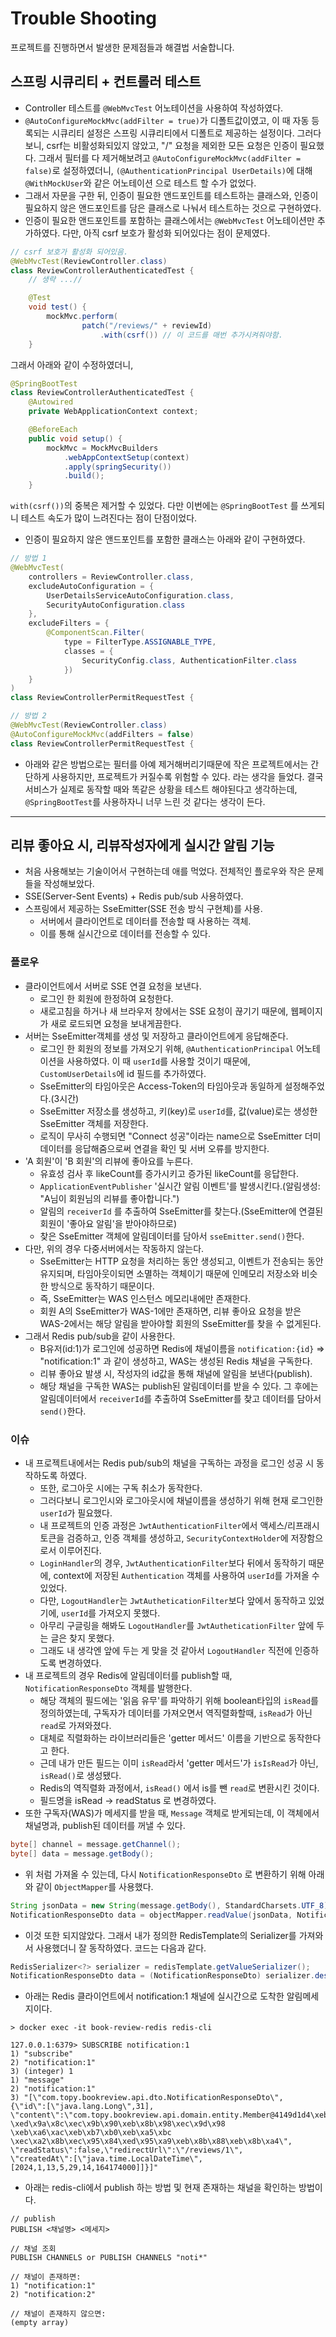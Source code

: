 # Trouble Shooting

프로젝트를 진행하면서 발생한 문제점들과 해결법 서술합니다.

## 스프링 시큐리티 + 컨트롤러 테스트
- Controller 테스트를 `@WebMvcTest` 어노테이션을 사용하여 작성하였다.
- `@AutoConfigureMockMvc(addFilter = true)`가 디폴트값이였고, 이 때 자동 등록되는 시큐리티 설정은 스프링 시큐리티에서 디폴트로 제공하는 설정이다. 그러다보니, csrf는 비활성화되있지 않았고, "/" 요청을 제외한 모든 요청은 인증이 필요했다. 그래서 필터를 다 제거해보려고 `@AutoConfigureMockMvc(addFilter = false)`로 설정하였더니, `(@AuthenticationPrincipal UserDetails)`에 대해 `@WithMockUser`와 같은 어노테이션 으로 테스트 할 수가 없었다.
- 그래서 자문을 구한 뒤, 인증이 필요한 앤드포인트를 테스트하는 클래스와, 인증이 필요하지 않은 앤드포인트를 담은 클래스로 나눠서 테스트하는 것으로 구현하였다.
- 인증이 필요한 앤드포인트를 포함하는 클래스에서는 `@WebMvcTest` 어노테이션만 추가하였다. 다만, 아직 csrf 보호가 활성화 되어있다는 점이 문제였다.

```java
// csrf 보호가 활성화 되어있음.
@WebMvcTest(ReviewController.class)
class ReviewControllerAuthenticatedTest {
    // 생략 ...//

    @Test
    void test() {
        mockMvc.perform(
                patch("/reviews/" + reviewId)
                    .with(csrf()) // 이 코드를 매번 추가시켜줘야함.
    }
```

그래서 아래와 같이 수정하였더니,
```java
@SpringBootTest
class ReviewControllerAuthenticatedTest {
    @Autowired
    private WebApplicationContext context;

    @BeforeEach
    public void setup() {
        mockMvc = MockMvcBuilders
            .webAppContextSetup(context)
            .apply(springSecurity())
            .build();
    }
```

`with(csrf())`의 중복은 제거할 수 있었다.
다만 이번에는 `@SpringBootTest` 를 쓰게되니 테스트 속도가 많이 느려진다는 점이 단점이었다.

- 인증이 필요하지 않은 앤드포인트를 포함한 클래스는 아래와 같이 구현하였다.
```java
// 방법 1
@WebMvcTest(
    controllers = ReviewController.class,
    excludeAutoConfiguration = {
        UserDetailsServiceAutoConfiguration.class,
        SecurityAutoConfiguration.class
    },
    excludeFilters = {
        @ComponentScan.Filter(
            type = FilterType.ASSIGNABLE_TYPE,
            classes = {
                SecurityConfig.class, AuthenticationFilter.class
            })
    }
)
class ReviewControllerPermitRequestTest {

// 방법 2
@WebMvcTest(ReviewController.class)
@AutoConfigureMockMvc(addFilters = false)
class ReviewControllerPermitRequestTest {
```

- 아래와 같은 방법으로는 필터를 아예 제거해버리기때문에 작은 프로젝트에서는 간단하게 사용하지만, 프로젝트가 커질수록 위험할 수 있다. 라는 생각을 들었다. 결국 서비스가 실제로 동작할 때와 똑같은 상황을 테스트 해야된다고 생각하는데, `@SpringBootTest`를 사용하자니 너무 느린 것 같다는 생각이 든다.
- - -
## 리뷰 좋아요 시, 리뷰작성자에게 실시간 알림 기능
- 처음 사용해보는 기술이어서 구현하는데 애를 먹었다. 전체적인 플로우와 작은 문제들을 작성해보았다.
- SSE(Server-Sent Events) + Redis pub/sub 사용하였다.
- 스프링에서 제공하는 SseEmitter(SSE 전송 방식 구현체)를 사용.
  - 서버에서 클라이언트로 데이터를 전송할 때 사용하는 객체.
  - 이를 통해 실시간으로 데이터를 전송할 수 있다.
### 플로우
- 클라이언트에서 서버로 SSE 연결 요청을 보낸다.
  - 로그인 한 회원에 한정하여 요청한다.
  - 새로고침을 하거나 새 브라우저 창에서는 SSE 요청이 끊기기 때문에, 웹페이지가 새로 로드되면 요청을 보내게끔한다.
- 서버는 SseEmitter객체를 생성 및 저장하고 클라이언트에게 응답해준다.
  - 로그인 한 회원의 정보를 가져오기 위해, `@AuthenticationPrincipal` 어노테이션을 사용하였다. 이 때 `userId`를 사용할 것이기 때문에, `CustomUserDetails`에 id 필드를 추가하였다.
  - SseEmitter의 타임아웃은 Access-Token의 타임아웃과 동일하게 설정해주었다.(3시간)
  - SseEmitter 저장소를 생성하고, 키(key)로 `userId`를, 값(value)로는 생성한 SseEmitter 객체를 저장한다.
  - 로직이 무사히 수행되면 "Connect 성공"이라는 name으로 SseEmitter 더미 데이터를 응답해줌으로써 연결을 확인 및 서버 오류를 방지한다.
- 'A 회원'이 'B 회원'의 리뷰에 좋아요를 누른다.
  - 유효성 검사 후 likeCount를 증가시키고 증가된 likeCount를 응답한다.
  - `ApplicationEventPublisher` '실시간 알림 이벤트'를 발생시킨다.(알림생성: "A님이 회원님의 리뷰를 좋아합니다.")
  - 알림의 `receiverId` 를 추출하여 SseEmitter를 찾는다.(SseEmitter에 연결된 회원이 '좋아요 알림'을 받아야하므로)
  - 찾은 SseEmitter 객체에 알림데이터를 담아서 `sseEmitter.send()`한다.
- 다만, 위의 경우 다중서버에서는 작동하지 않는다.
  - SseEmitter는 HTTP 요청을 처리하는 동안 생성되고, 이벤트가 전송되는 동안 유지되며, 타임아웃이되면 소멸하는 객체이기 때문에 인메모리 저장소와 비슷한 방식으로 동작하기 때문이다.
  - 즉, SseEmitter는 WAS 인스턴스 메모리내에만 존재한다.
  - 회원 A의 SseEmitter가 WAS-1에만 존재하면, 리뷰 좋아요 요청을 받은 WAS-2에서는 해당 알림을 받아야할 회원의 SseEmitter를 찾을 수 없게된다.
- 그래서 Redis pub/sub을 같이 사용한다.
  - B유저(id:1)가 로그인에 성공하면 Redis에 채널이름을 `notification:{id}` => "notification:1" 과 같이 생성하고, WAS는 생성된 Redis 채널을 구독한다.
  - 리뷰 좋아요 발생 시, 작성자의 id값을 통해 채널에 알림을 보낸다(publish).
  - 해당 채널을 구독한 WAS는 publish된 알림데이터를 받을 수 있다. 그 후에는 알림데이터에서 `receiverId`를 추출하여 SseEmitter를 찾고 데이터를 담아서 `send()`한다.

### 이슈
- 내 프로젝트내에서는 Redis pub/sub의 채널을 구독하는 과정을 로그인 성공 시 동작하도록 하였다.
  - 또한, 로그아웃 시에는 구독 취소가 동작한다.
  - 그러다보니 로그인시와 로그아웃시에 채널이름을 생성하기 위해 현재 로그인한 `userId`가 필요했다.
  - 내 프로젝트의 인증 과정은 `JwtAuthenticationFilter`에서 액세스/리프래시 토큰을 검증하고, 인증 객체를 생성하고, `SecurityContextHolder`에 저장함으로서 이루어진다.
  - `LoginHandler`의 경우, `JwtAuthenticationFilter`보다 뒤에서 동작하기 때문에, context에 저장된 `Authentication` 객체를 사용하여 `userId`를 가져올 수 있었다.
  - 다만, `LogoutHandler`는 `JwtAutheticationFilter`보다 앞에서 동작하고 있었기에, `userId`를 가져오지 못했다.
  - 아무리 구글링을 해봐도 `LogoutHandler`를 `JwtAutheticationFilter` 앞에 두는 글은 찾지 못했다.
  - 그래도 내 생각엔 앞에 두는 게 맞을 것 같아서 `LogoutHandler` 직전에 인증하도록 변경하였다.
- 내 프로젝트의 경우 Redis에 알림데이터를 publish할 때, `NotificationResponseDto` 객체를 발행한다.
  - 해당 객체의 필드에는 '읽음 유무'를 파악하기 위해 boolean타입의 `isRead`를 정의하였는데, 구독자가 데이터를 가져오면서 역직렬화할때, `isRead`가 아닌 `read`로 가져와졌다.
  - 대체로 직렬화하는 라이브러리들은 'getter 메서드' 이름을 기반으로 동작한다고 한다.
  - 근데 내가 만든 필드는 이미 `isRead`라서 'getter 메서드'가 `isIsRead`가 아닌, `isRead()`로 생성됐다.
  - Redis의 역직렬화 과정에서, `isRead()` 에서 is를 뺀 `read`로 변환시킨 것이다.
  - 필드명을 isRead -> readStatus 로 변경하였다.
- 또한 구독자(WAS)가 메세지를 받을 때, `Message` 객체로 받게되는데, 이 객체에서 채널명과, publish된 데이터를 꺼낼 수 있다.
```java
byte[] channel = message.getChannel();
byte[] data = message.getBody();
```
- 위 처럼 가져올 수 있는데, 다시 `NotificationResponseDto` 로 변환하기 위해 아래와 같이 `ObjectMapper`를 사용했다.
```java
String jsonData = new String(message.getBody(), StandardCharsets.UTF_8);
NotificationResponseDto data = objectMapper.readValue(jsonData, NotificationResponseDto.class);
```

- 이것 또한 되지않았다. 그래서 내가 정의한 RedisTemplate의 Serializer를 가져와서 사용했더니 잘 동작하였다. 코드는 다음과 같다.
```java
RedisSerializer<?> serializer = redisTemplate.getValueSerializer();
NotificationResponseDto data = (NotificationResponseDto) serializer.deserialize(message.getBody());
```

- 아래는 Redis 클라이언트에서 notification:1 채널에 실시간으로 도착한 알림메세지이다.
```
> docker exec -it book-review-redis redis-cli

127.0.0.1:6379> SUBSCRIBE notification:1
1) "subscribe"
2) "notification:1"
3) (integer) 1
1) "message"
2) "notification:1"
3) "[\"com.topy.bookreview.api.dto.NotificationResponseDto\",
{\"id\":[\"java.lang.Long\",31],
\"content\":\"com.topy.bookreview.api.domain.entity.Member@4149d1d4\xeb\x8b\x98\xec\x9d\xb4 
\xed\x9a\x8c\xec\x9b\x90\xeb\x8b\x98\xec\x9d\x98 \xeb\xa6\xac\xeb\xb7\xb0\xeb\xa5\xbc 
\xec\xa2\x8b\xec\x95\x84\xed\x95\xa9\xeb\x8b\x88\xeb\x8b\xa4\",
\"readStatus\":false,\"redirectUrl\":\"/reviews/1\",
\"createdAt\":[\"java.time.LocalDateTime\",[2024,1,13,5,29,14,164174000]]}]"
```

- 아래는 redis-cli에서 publish 하는 방법 및 현재 존재하는 채널을 확인하는 방법이다.
```
// publish
PUBLISH <채널명> <메세지>

// 채널 조회
PUBLISH CHANNELS or PUBLISH CHANNELS "noti*" 

// 채널이 존재하면:
1) "notification:1"
2) "notification:2"

// 채널이 존재하지 않으면: 
(empty array)
```
